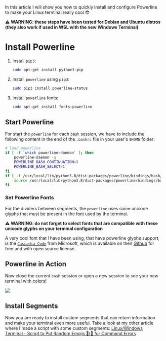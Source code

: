 ﻿
In this article I will show you how to quickly install and configure Powerline to make your Linux terminal really cool 😎

⚠ **WARNING: these steps have been tested for Debian and Ubuntu distros (they also work if used in WSL with the new Windows Terminal)**

# Install Powerline

1. Install `pip3`:

    ```bash
    sudo apt-get install python3-pip
    ```

1. Install `powerline` using `pip3`:

    ```bash
    sudo pip3 install powerline-status
    ```

1. Install `powerline` fonts:

    ```bash
    sudo apt-get install fonts-powerline
    ```

## Start Powerline

For start the `powerline` for each `bash` session, we have to include the following content in the end of the `.bashrc` file in your user's `$HOME` folder:

```bash
# load powerline
if [ -f `which powerline-daemon` ]; then
    powerline-daemon -q
    POWERLINE_BASH_CONTINUATION=1
    POWERLINE_BASH_SELECT=1
fi
if [ -f /usr/local/lib/python3.8/dist-packages/powerline/bindings/bash/powerline.sh ]; then
    source /usr/local/lib/python3.8/dist-packages/powerline/bindings/bash/powerline.sh
fi
```

### Set Powerline Fonts

For the dividers between segments, the `powerline` uses some unicode glyphs that must be present in the font used by the terminal.

⚠ **WARNING: do not forget to select fonts that are compatible with these unicode glyphs on your terminal configuration**

A very cool font that I have been using, that have powerline glyphs support, is the [`Cascadia Code`](https://github.com/microsoft/cascadia-code/releases) from Microsoft, which is available on their [Github](https://github.com/microsoft/cascadia-code) for free and with open source license.

## Powerline in Action

Now close the current `bash` session or open a new session to see your new terminal with colors!

![](https://github.com/microhobby/powerline-mysegments/blob/master/Documentation/img/ubuntupowerline.PNG?raw=true)

## Install Segments

Now you are ready to install custom segments that can return information and make your terminal even more useful. Take a look at my other article where I made a script with some custom segments: [Linux/Windows Terminal - Script to Put Random Emojis 🥴/🤬 for Command Errors]()
